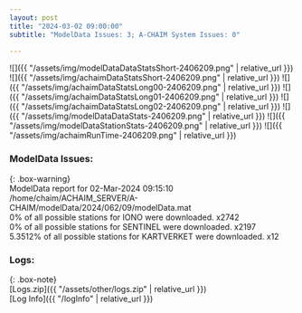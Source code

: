 ```yaml
---
layout: post
title: "2024-03-02 09:00:00"
subtitle: "ModelData Issues: 3; A-CHAIM System Issues: 0"

---
```


![]({{ "/assets/img/modelDataDataStatsShort-2406209.png" | relative_url }})
![]({{ "/assets/img/achaimDataStatsShort-2406209.png" | relative_url }})
![]({{ "/assets/img/achaimDataStatsLong00-2406209.png" | relative_url }})
![]({{ "/assets/img/achaimDataStatsLong01-2406209.png" | relative_url }})
![]({{ "/assets/img/achaimDataStatsLong02-2406209.png" | relative_url }})
![]({{ "/assets/img/modelDataDataStats-2406209.png" | relative_url }})
![]({{ "/assets/img/modelDataStationStats-2406209.png" | relative_url }})
![]({{ "/assets/img/achaimRunTime-2406209.png" | relative_url }})


### ModelData Issues:  
  
{: .box-warning}  
 ModelData report for 02-Mar-2024 09:15:10   
 /home/chaim/ACHAIM_SERVER/A-CHAIM/modelData/2024/062/09/modelData.mat   
 0% of all possible stations for IONO were downloaded. x2742   
 0% of all possible stations for SENTINEL were downloaded. x2197   
 5.3512% of all possible stations for KARTVERKET were downloaded. x12   
  


### Logs:  
  
{: .box-note}  
[Logs.zip]({{ "/assets/other/logs.zip" | relative_url }})  
[Log Info]({{ "/logInfo" | relative_url }})  
